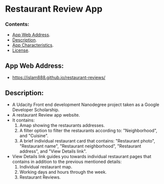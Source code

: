 # Restaurant Review App

### Contents:

- [App Web Address](#app-web-address).
- [Description](#description).
- [App Characteristics](#app-characteristics).
- [License](#license).


## App Web Address:

- https://islam888.github.io/restaurant-reviews/


## Description:

- A Udacity Front end development Nanodegree project taken as a Google Developer Scholarship.
- A restaurant Review app website.
- It contains: 
  1. Amap showing the restaurants addresses.
  2. A filter option to filter the restaurants according to: "Neighborhood", and "Cuisine".
  3. A brief individual restaurant card that contains: "Restaurant photo", "Restaurant name", "Restaurant neighborhood", "Restaurant address", and "View Details link".
- View Details link guides you towards individual restaurant pages that contains in addition to the previous mentioned details:
  1. Individual restaurant map.
  2. Working days and hours through the week.
  3. Restaurant Reviews.
  
  
 
